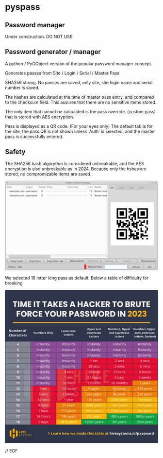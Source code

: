 # pyspass

## Password manager

Under construction. DO NOT USE.

## Password generator / manager

A python / PyGObject version of the popular password manager concept.

 Generates passes from Site / Login / Serial / Master Pass

SHA256 strong. No passes are saved, only site, site login name and
serial number is saved.

 The hashes are calculated at the time of master pass entry, and compared
to the checksum field. This assures that there are no sensitive items stored.

 The only item that cannot be calculated is the pass override. (custom pass)
that is stored with AES encryption.

 Pass is displayed as a QR code. (For your eyes only)
The default tab is for the site, the pass QR is not shown unless 'Auth' is
selected, and the master pass is successfully entered.

## Safety

  The SHA256 hash algorythm is considered unbreakable, and the AES encryption
is also unbreakable as in 2024. Because only the hshes are stored, no
compromizable items are saved.

![Screen Shot](screen3.png)

 We selected 16 letter long pass as default. Below a table of
  difficulty for breaking

![Screen Shot](passtable.png)

// EOF
